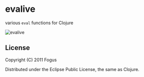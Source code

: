# evalive

various `eval` functions for Clojure


![evalive](http://images.fogus.me/logos/evalive.png "0x14 eyes")


## License

Copyright (C) 2011 Fogus

Distributed under the Eclipse Public License, the same as Clojure.
